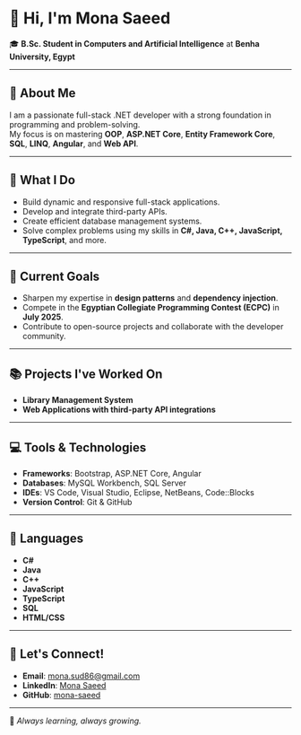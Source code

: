 # 👋 Hi, I'm Mona Saeed  
🎓 **B.Sc. Student in Computers and Artificial Intelligence** at **Benha University, Egypt**

---

## 🌟 About Me  
I am a passionate full-stack .NET developer with a strong foundation in programming and problem-solving.  
My focus is on mastering **OOP**, **ASP.NET Core**, **Entity Framework Core**, **SQL**, **LINQ**, **Angular**, and **Web API**.

---

## 🚀 What I Do  
- Build dynamic and responsive full-stack applications.  
- Develop and integrate third-party APIs.  
- Create efficient database management systems.  
- Solve complex problems using my skills in **C#, Java, C++, JavaScript, TypeScript**, and more.

---

## 🎯 Current Goals  
- Sharpen my expertise in **design patterns** and **dependency injection**.  
- Compete in the **Egyptian Collegiate Programming Contest (ECPC)** in **July 2025**.  
- Contribute to open-source projects and collaborate with the developer community.

---

## 📚 Projects I've Worked On  
- **Library Management System**  
- **Web Applications with third-party API integrations**

---

## 💻 Tools & Technologies  
- **Frameworks**: Bootstrap, ASP.NET Core, Angular  
- **Databases**: MySQL Workbench, SQL Server  
- **IDEs**: VS Code, Visual Studio, Eclipse, NetBeans, Code::Blocks  
- **Version Control**: Git & GitHub  

---

## 💬 Languages  
- **C#**  
- **Java**  
- **C++**  
- **JavaScript**  
- **TypeScript**  
- **SQL**  
- **HTML/CSS**  

---

## 📩 Let's Connect!  
- **Email**: [mona.sud86@gmail.com](mailto:mona.sud86@gmail.com)  
- **LinkedIn**: [Mona Saeed](https://www.linkedin.com/in/mona-saeed12?utm_source=share&utm_campaign=share_via&utm_content=profile&utm_medium=android_app)  
- **GitHub**: [mona-saeed](https://github.com/mona-saeed)  

---

🌟 *Always learning, always growing.*
